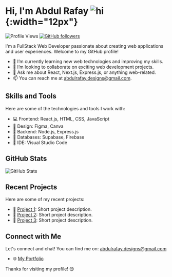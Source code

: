 # Hi, I'm Abdul Rafay ![hi](https://raw.githubusercontent.com/MartinHeinz/MartinHeinz/master/wave.gif){:width="12px"}

![Profile Views](https://komarev.com/ghpvc/?username=RayLight-369)
[![GitHub followers](https://img.shields.io/github/followers/RayLight-369.svg?style=social&label=Follow&maxAge=2592000)](https://github.com/RayLight-369?tab=followers)

I'm a FullStack Web Developer passionate about creating web applications and user experiences. Welcome to my GitHub profile!

- 🌱 I’m currently learning new web technologies and improving my skills.
- 👯 I’m looking to collaborate on exciting web development projects.
- 💬 Ask me about React, Next.js, Express.js, or anything web-related.
- 📫 You can reach me at abdulrafay.designs@gmail.com.

## Skills and Tools

Here are some of the technologies and tools I work with:

- 💻 Frontend: React.js, HTML, CSS, JavaScript
- 📐 Design: Figma, Canva
- 🚀 Backend: Node.js, Express.js
- 🏦 Databases: Supabase, Firebase
- 🧰 IDE: Visual Studio Code

## GitHub Stats

![GitHub Stats](https://github-readme-stats.vercel.app/api?username=RayLight-369&show_icons=true&count_private=true&theme=dark)

## Recent Projects

Here are some of my recent projects:

- 🚀 [Project 1](link-to-project-1): Short project description.
- 🚀 [Project 2](link-to-project-2): Short project description.
- 🚀 [Project 3](link-to-project-3): Short project description.

## Connect with Me

Let's connect and chat! You can find me on:
abdulrafay.designs@gmail.com
- 🌐 [My Portfolio](https://portfolio.raylight.repl.co)
 <!---
- 🐦 [Twitter](https://twitter.com/your-twitter-handle)
- 💼 [LinkedIn](https://www.linkedin.com/in/your-linkedin-profile)
-->

Thanks for visiting my profile! 😊
